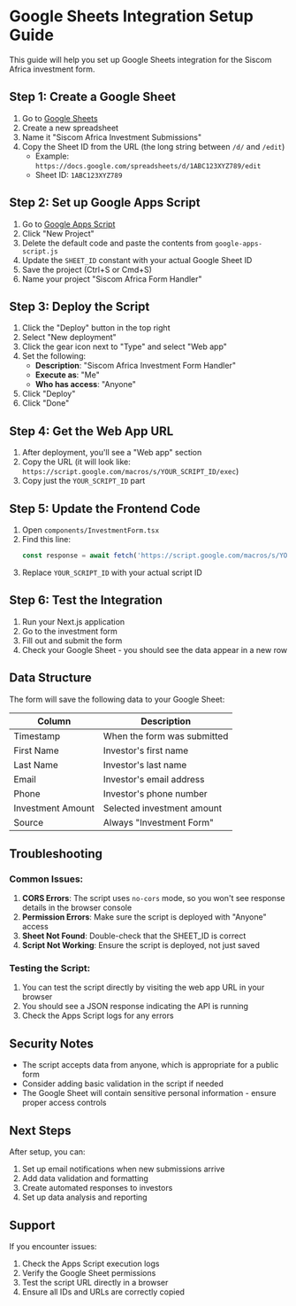 # Google Sheets Integration Setup Guide

This guide will help you set up Google Sheets integration for the Siscom Africa investment form.

## Step 1: Create a Google Sheet

1. Go to [Google Sheets](https://sheets.google.com)
2. Create a new spreadsheet
3. Name it "Siscom Africa Investment Submissions"
4. Copy the Sheet ID from the URL (the long string between `/d/` and `/edit`)
   - Example: `https://docs.google.com/spreadsheets/d/1ABC123XYZ789/edit`
   - Sheet ID: `1ABC123XYZ789`

## Step 2: Set up Google Apps Script

1. Go to [Google Apps Script](https://script.google.com)
2. Click "New Project"
3. Delete the default code and paste the contents from `google-apps-script.js`
4. Update the `SHEET_ID` constant with your actual Google Sheet ID
5. Save the project (Ctrl+S or Cmd+S)
6. Name your project "Siscom Africa Form Handler"

## Step 3: Deploy the Script

1. Click the "Deploy" button in the top right
2. Select "New deployment"
3. Click the gear icon next to "Type" and select "Web app"
4. Set the following:
   - **Description**: "Siscom Africa Investment Form Handler"
   - **Execute as**: "Me"
   - **Who has access**: "Anyone"
5. Click "Deploy"
6. Click "Done"

## Step 4: Get the Web App URL

1. After deployment, you'll see a "Web app" section
2. Copy the URL (it will look like: `https://script.google.com/macros/s/YOUR_SCRIPT_ID/exec`)
3. Copy just the `YOUR_SCRIPT_ID` part

## Step 5: Update the Frontend Code

1. Open `components/InvestmentForm.tsx`
2. Find this line:
   ```typescript
   const response = await fetch('https://script.google.com/macros/s/YOUR_SCRIPT_ID/exec', {
   ```
3. Replace `YOUR_SCRIPT_ID` with your actual script ID

## Step 6: Test the Integration

1. Run your Next.js application
2. Go to the investment form
3. Fill out and submit the form
4. Check your Google Sheet - you should see the data appear in a new row

## Data Structure

The form will save the following data to your Google Sheet:

| Column | Description |
|--------|-------------|
| Timestamp | When the form was submitted |
| First Name | Investor's first name |
| Last Name | Investor's last name |
| Email | Investor's email address |
| Phone | Investor's phone number |
| Investment Amount | Selected investment amount |
| Source | Always "Investment Form" |

## Troubleshooting

### Common Issues:

1. **CORS Errors**: The script uses `no-cors` mode, so you won't see response details in the browser console
2. **Permission Errors**: Make sure the script is deployed with "Anyone" access
3. **Sheet Not Found**: Double-check that the SHEET_ID is correct
4. **Script Not Working**: Ensure the script is deployed, not just saved

### Testing the Script:

1. You can test the script directly by visiting the web app URL in your browser
2. You should see a JSON response indicating the API is running
3. Check the Apps Script logs for any errors

## Security Notes

- The script accepts data from anyone, which is appropriate for a public form
- Consider adding basic validation in the script if needed
- The Google Sheet will contain sensitive personal information - ensure proper access controls

## Next Steps

After setup, you can:
1. Set up email notifications when new submissions arrive
2. Add data validation and formatting
3. Create automated responses to investors
4. Set up data analysis and reporting

## Support

If you encounter issues:
1. Check the Apps Script execution logs
2. Verify the Google Sheet permissions
3. Test the script URL directly in a browser
4. Ensure all IDs and URLs are correctly copied
